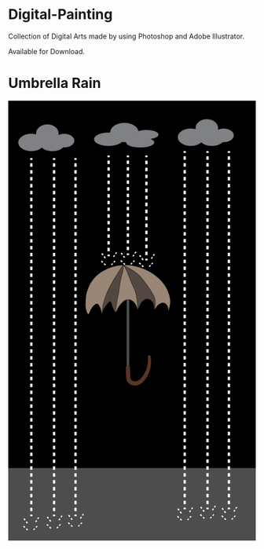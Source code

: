 # Digital-Painting

Collection of Digital Arts made by using Photoshop and Adobe Illustrator.

Available for Download.

# Umbrella Rain

![Umbrella Rain](Umbrella%20Rain%20-%20Phone%20Wallpaper.png)

